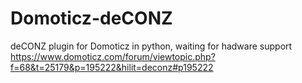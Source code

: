# Domoticz-deCONZ
deCONZ plugin for Domoticz  in python, waiting for hadware support https://www.domoticz.com/forum/viewtopic.php?f=68&t=25179&p=195222&hilit=deconz#p195222
